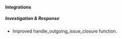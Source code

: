 #### Integrations

##### Investigation & Response

- Improved handle_outgoing_issue_closure function.